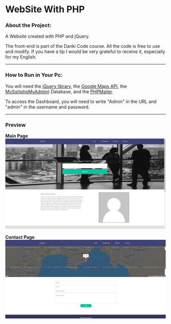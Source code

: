 # WebSite With PHP

### About the Project:
  A Website created with PHP and jQuery.
  
  The front-end is part of the Danki Code course.
  All the code is free to use and modify. 
  If you have a tip I would be very grateful to receive it, especially for my English.

<hr>

### How to Run in Your Pc:
  You will need the [jQuery library](https://jquery.com/), the [Google Maps API](https://maps.googleapis.com/maps/api/js?v=3.exp&key=AIzaSyDHPNQxozOzQSZ-djvWGOBUsHkBUoT_qH4),
  the [MySql(phpMyAdmin)](https://github.com/Gabriel-Spinola/Website-PHP/blob/main/DataBase/tb_phpwebproject.sql) Database, and the [PHPMailer](https://github.com/PHPMailer/PHPMailer).
  
  To access the Dashboard, you will need to write "Admin" in the URL and "admin" in the username and password.

<hr>

### Preview

 __**Main Page**__
<br>
<img src="https://github.com/Gabriel-Spinola/Website-PHP/blob/main/App/images/print%20main.png">

__**Contact Page**__
<br>
<img src="https://github.com/Gabriel-Spinola/Website-PHP/blob/main/App/images/print%20contact.png">

